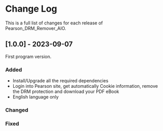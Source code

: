 # Change Log
This is a full list of changes for each release of Pearson_DRM_Remover_AIO.
 
## [1.0.0] - 2023-09-07
  
First program version.
 
### Added
 - Install/Upgrade all the required dependencies
 - Login into Pearson site, get automatically Cookie information, remove the DRM protection and download your PDF eBook
 - English language only
 
### Changed
 
### Fixed
 